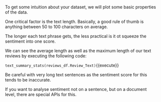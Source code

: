 To get some intuition about your dataset, we will plot some basic properties of the data. 

One critical factor is the text length. Basically, a good rule of thumb is anything between 50 to 100 characters on average. 

The longer each text phrase gets, the less practical is it ot squeeze the sentiment into one score.

We can see the average length as well as the maximum length of our text reviews by executing the following code:

`text_summary_stats(reviews_df.Review_Text)`{{execute}}

Be careful with very long text sentences as the sentiment score for this tends to be inaccurate. 

If you want to analyse sentiment not on a sentence, but on a document level, there are special APIs for this.